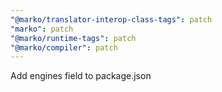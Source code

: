```yaml
---
"@marko/translator-interop-class-tags": patch
"marko": patch
"@marko/runtime-tags": patch
"@marko/compiler": patch
---
```


Add engines field to package.json
